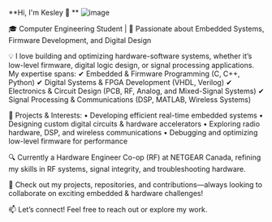 **Hi, I'm Kesley 👋
**
![image](https://github.com/user-attachments/assets/3923de4b-d73b-4a43-ae31-b15beb556e40)

🎓 Computer Engineering Student | 🔬 Passionate about Embedded Systems, Firmware Development, and Digital Design

💡 I love building and optimizing hardware-software systems, whether it’s low-level firmware, digital logic design, or signal processing applications. My expertise spans:
✔ Embedded & Firmware Programming (C, C++, Python)
✔ Digital Systems & FPGA Development (VHDL, Verilog)
✔ Electronics & Circuit Design (PCB, RF, Analog, and Mixed-Signal Systems)
✔ Signal Processing & Communications (DSP, MATLAB, Wireless Systems)

🚀 Projects & Interests:
	•	Developing efficient real-time embedded systems
	•	Designing custom digital circuits & hardware accelerators
	•	Exploring radio hardware, DSP, and wireless communications
	•	Debugging and optimizing low-level firmware for performance

🔍 Currently a Hardware Engineer Co-op (RF) at NETGEAR Canada, refining my skills in RF systems, signal integrity, and troubleshooting hardware.

📌 Check out my projects, repositories, and contributions—always looking to collaborate on exciting embedded & hardware challenges!

📫 Let’s connect! Feel free to reach out or explore my work.
